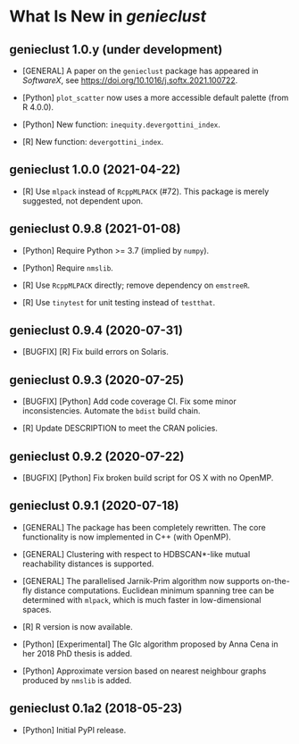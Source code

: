 # What Is New in *genieclust*


## genieclust 1.0.y (under development)

-  [GENERAL] A paper on the `genieclust` package has appeared
   in *SoftwareX*, see https://doi.org/10.1016/j.softx.2021.100722.

-  [Python] `plot_scatter` now uses a more accessible default palette
   (from R 4.0.0).

-  [Python] New function: `inequity.devergottini_index`.

-  [R] New function: `devergottini_index`.


## genieclust 1.0.0 (2021-04-22)

-  [R] Use `mlpack` instead of `RcppMLPACK` (#72).
   This package is merely suggested, not dependent upon.


## genieclust 0.9.8 (2021-01-08)

-  [Python] Require Python >= 3.7 (implied by `numpy`).

-  [Python] Require `nmslib`.

-  [R] Use `RcppMLPACK` directly; remove dependency on `emstreeR`.

-  [R] Use `tinytest` for unit testing instead of `testthat`.


## genieclust 0.9.4 (2020-07-31)

-  [BUGFIX] [R] Fix build errors on Solaris.


## genieclust 0.9.3 (2020-07-25)

-  [BUGFIX] [Python] Add code coverage CI. Fix some minor inconsistencies.
   Automate the `bdist` build chain.

-  [R] Update DESCRIPTION to meet the CRAN policies.


## genieclust 0.9.2 (2020-07-22)

-  [BUGFIX] [Python] Fix broken build script for OS X with no OpenMP.


## genieclust 0.9.1 (2020-07-18)

-  [GENERAL] The package has been completely rewritten.
   The core functionality is now implemented in C++ (with OpenMP).

-  [GENERAL] Clustering with respect to HDBSCAN*-like
   mutual reachability distances is supported.

-  [GENERAL] The parallelised Jarnik-Prim algorithm now supports on-the-fly
   distance computations. Euclidean minimum spanning tree can be
   determined with `mlpack`, which is much faster in low-dimensional spaces.

-  [R] R version is now available.

-  [Python] [Experimental] The GIc algorithm proposed by Anna Cena
   in her 2018 PhD thesis is added.

-  [Python] Approximate version based on nearest neighbour graphs produced
   by `nmslib` is added.


## genieclust 0.1a2 (2018-05-23)

-  [Python] Initial PyPI release.
